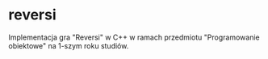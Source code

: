 # reversi
Implementacja gra "Reversi" w C++ w ramach przedmiotu "Programowanie obiektowe" na 1-szym roku studiów.

